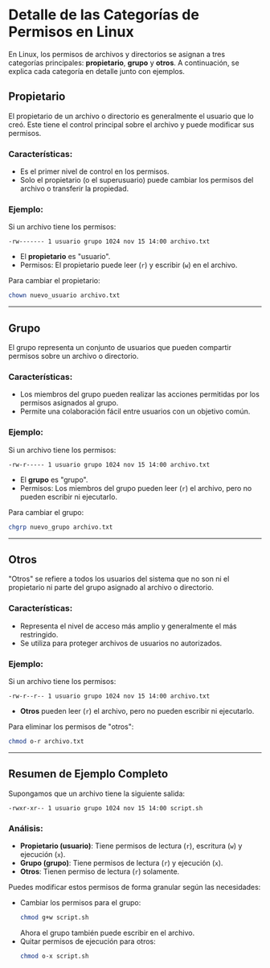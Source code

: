 
# Detalle de las Categorías de Permisos en Linux

En Linux, los permisos de archivos y directorios se asignan a tres categorías principales: **propietario**, **grupo** y **otros**. A continuación, se explica cada categoría en detalle junto con ejemplos.

## Propietario
El propietario de un archivo o directorio es generalmente el usuario que lo creó. Este tiene el control principal sobre el archivo y puede modificar sus permisos.

### Características:
- Es el primer nivel de control en los permisos.
- Solo el propietario (o el superusuario) puede cambiar los permisos del archivo o transferir la propiedad.

### Ejemplo:
Si un archivo tiene los permisos:
```
-rw------- 1 usuario grupo 1024 nov 15 14:00 archivo.txt
```
- El **propietario** es "usuario".
- Permisos: El propietario puede leer (`r`) y escribir (`w`) en el archivo.

Para cambiar el propietario:
```bash
chown nuevo_usuario archivo.txt
```

---

## Grupo
El grupo representa un conjunto de usuarios que pueden compartir permisos sobre un archivo o directorio.

### Características:
- Los miembros del grupo pueden realizar las acciones permitidas por los permisos asignados al grupo.
- Permite una colaboración fácil entre usuarios con un objetivo común.

### Ejemplo:
Si un archivo tiene los permisos:
```
-rw-r----- 1 usuario grupo 1024 nov 15 14:00 archivo.txt
```
- El **grupo** es "grupo".
- Permisos: Los miembros del grupo pueden leer (`r`) el archivo, pero no pueden escribir ni ejecutarlo.

Para cambiar el grupo:
```bash
chgrp nuevo_grupo archivo.txt
```

---

## Otros
"Otros" se refiere a todos los usuarios del sistema que no son ni el propietario ni parte del grupo asignado al archivo o directorio.

### Características:
- Representa el nivel de acceso más amplio y generalmente el más restringido.
- Se utiliza para proteger archivos de usuarios no autorizados.

### Ejemplo:
Si un archivo tiene los permisos:
```
-rw-r--r-- 1 usuario grupo 1024 nov 15 14:00 archivo.txt
```
- **Otros** pueden leer (`r`) el archivo, pero no pueden escribir ni ejecutarlo.

Para eliminar los permisos de "otros":
```bash
chmod o-r archivo.txt
```

---

## Resumen de Ejemplo Completo
Supongamos que un archivo tiene la siguiente salida:
```
-rwxr-xr-- 1 usuario grupo 1024 nov 15 14:00 script.sh
```
### Análisis:
- **Propietario (usuario)**: Tiene permisos de lectura (`r`), escritura (`w`) y ejecución (`x`).
- **Grupo (grupo)**: Tiene permisos de lectura (`r`) y ejecución (`x`).
- **Otros**: Tienen permiso de lectura (`r`) solamente.

Puedes modificar estos permisos de forma granular según las necesidades:
- Cambiar los permisos para el grupo:
  ```bash
  chmod g+w script.sh
  ```
  Ahora el grupo también puede escribir en el archivo.
- Quitar permisos de ejecución para otros:
  ```bash
  chmod o-x script.sh
  ```

